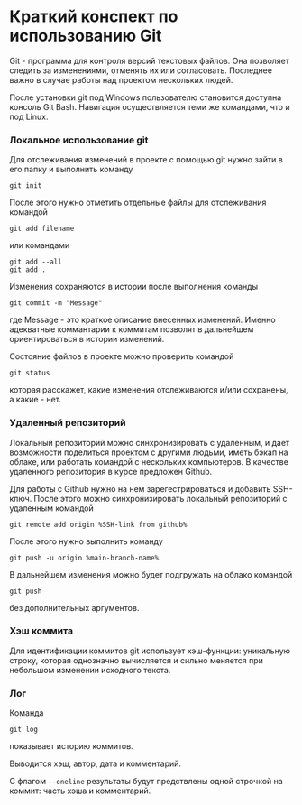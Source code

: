 # Краткий конспект по использованию Git

Git - программа для контроля версий текстовых файлов. 
Она позволяет следить за изменениями, отменять их или согласовать.
Последнее важно в случае работы над проектом нескольких людей.

После установки git под Windows пользователю становится доступна консоль Git Bash.
Навигация осуществляется теми же командами, что и под Linux.

### Локальное использование git 

Для отслеживания изменений в проекте с помощью git нужно зайти в его папку и выполнить команду
```
git init
```

После этого нужно отметить отдельные файлы для отслеживания командой 
```
git add filename
```

или командами
```
git add --all
git add .
```

Изменения сохраняются в истории после выполнения команды
```
git commit -m "Message"
```
где Message - это краткое описание внесенных изменений.
Именно адекватные коммантарии к коммитам позволят в дальнейшем ориентироваться в истории изменений.

Состояние файлов в проекте можно проверить командой 
```
git status
```
которая расскажет, какие изменения отслеживаются и/или сохранены, а какие - нет. 

### Удаленный репозиторий

Локальный репозиторий можно синхронизировать с удаленным, и дает возможности поделиться проектом с другими людьми, иметь бэкап на облаке, или работать командой с нескольких компьютеров.
В качестве удаленного репозитория в курсе предложен Github.

Для работы с Github нужно на нем зарегестрироваться и добавить SSH-ключ.
После этого можно синхронизировать локальный репозиторий с удаленным командой 
```
git remote add origin %SSH-link from github%
```
После этого нужно выполнить команду

```
git push -u origin %main-branch-name%
```

В дальнейшем изменения можно будет подгружать на облако командой

```
git push
```

без дополнительных аргументов.

### Хэш коммита

Для идентификации коммитов git использует хэш-функции: уникальную строку, которая однозначно вычисляется и сильно меняется при небольшом изменении исходного текста.

### Лог

Команда 

```
git log
```

показывает историю коммитов.

Выводится хэш, автор, дата и комментарий.

С флагом ```--oneline``` результаты будут предствлены одной строчкой на коммит: часть хэша и комментарий.

